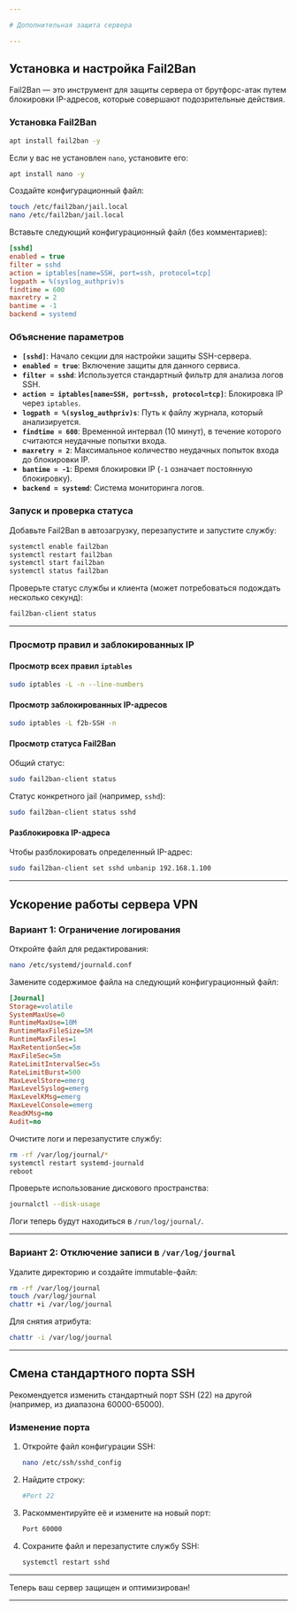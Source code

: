 ```yaml
---

# Дополнительная защита сервера

---
```


## Установка и настройка Fail2Ban

Fail2Ban — это инструмент для защиты сервера от брутфорс-атак путем блокировки IP-адресов, которые совершают подозрительные действия.

### Установка Fail2Ban
```bash
apt install fail2ban -y
```

Если у вас не установлен `nano`, установите его:
```bash
apt install nano -y
```

Создайте конфигурационный файл:
```bash
touch /etc/fail2ban/jail.local
nano /etc/fail2ban/jail.local
```

Вставьте следующий конфигурационный файл (без комментариев):
```ini
[sshd]
enabled = true
filter = sshd
action = iptables[name=SSH, port=ssh, protocol=tcp]
logpath = %(syslog_authpriv)s
findtime = 600
maxretry = 2
bantime = -1
backend = systemd
```

### Объяснение параметров
- **`[sshd]`**: Начало секции для настройки защиты SSH-сервера.
- **`enabled = true`**: Включение защиты для данного сервиса.
- **`filter = sshd`**: Используется стандартный фильтр для анализа логов SSH.
- **`action = iptables[name=SSH, port=ssh, protocol=tcp]`**: Блокировка IP через `iptables`.
- **`logpath = %(syslog_authpriv)s`**: Путь к файлу журнала, который анализируется.
- **`findtime = 600`**: Временной интервал (10 минут), в течение которого считаются неудачные попытки входа.
- **`maxretry = 2`**: Максимальное количество неудачных попыток входа до блокировки IP.
- **`bantime = -1`**: Время блокировки IP (`-1` означает постоянную блокировку).
- **`backend = systemd`**: Система мониторинга логов.

### Запуск и проверка статуса
Добавьте Fail2Ban в автозагрузку, перезапустите и запустите службу:
```bash
systemctl enable fail2ban
systemctl restart fail2ban
systemctl start fail2ban
systemctl status fail2ban
```

Проверьте статус службы и клиента (может потребоваться подождать несколько секунд):
```bash
fail2ban-client status
```

---

### Просмотр правил и заблокированных IP
#### Просмотр всех правил `iptables`
```bash
sudo iptables -L -n --line-numbers
```

#### Просмотр заблокированных IP-адресов
```bash
sudo iptables -L f2b-SSH -n
```

#### Просмотр статуса Fail2Ban
Общий статус:
```bash
sudo fail2ban-client status
```

Статус конкретного jail (например, `sshd`):
```bash
sudo fail2ban-client status sshd
```

#### Разблокировка IP-адреса
Чтобы разблокировать определенный IP-адрес:
```bash
sudo fail2ban-client set sshd unbanip 192.168.1.100
```

---

## Ускорение работы сервера VPN

### Вариант 1: Ограничение логирования
Откройте файл для редактирования:
```bash
nano /etc/systemd/journald.conf
```

Замените содержимое файла на следующий конфигурационный файл:
```ini
[Journal]
Storage=volatile
SystemMaxUse=0
RuntimeMaxUse=10M
RuntimeMaxFileSize=5M
RuntimeMaxFiles=1
MaxRetentionSec=5m
MaxFileSec=5m
RateLimitIntervalSec=5s
RateLimitBurst=500
MaxLevelStore=emerg
MaxLevelSyslog=emerg
MaxLevelKMsg=emerg
MaxLevelConsole=emerg
ReadKMsg=no
Audit=no
```

Очистите логи и перезапустите службу:
```bash
rm -rf /var/log/journal/*
systemctl restart systemd-journald
reboot
```

Проверьте использование дискового пространства:
```bash
journalctl --disk-usage
```

Логи теперь будут находиться в `/run/log/journal/`.

---

### Вариант 2: Отключение записи в `/var/log/journal`
Удалите директорию и создайте immutable-файл:
```bash
rm -rf /var/log/journal
touch /var/log/journal
chattr +i /var/log/journal
```

Для снятия атрибута:
```bash
chattr -i /var/log/journal
```

---

## Смена стандартного порта SSH

Рекомендуется изменить стандартный порт SSH (22) на другой (например, из диапазона 60000-65000).

### Изменение порта
1. Откройте файл конфигурации SSH:
   ```bash
   nano /etc/ssh/sshd_config
   ```

2. Найдите строку:
   ```bash
   #Port 22
   ```

3. Раскомментируйте её и измените на новый порт:
   ```bash
   Port 60000
   ```

4. Сохраните файл и перезапустите службу SSH:
   ```bash
   systemctl restart sshd
   ```

---

Теперь ваш сервер защищен и оптимизирован! 

--- 
